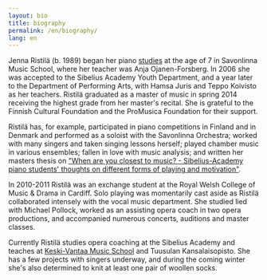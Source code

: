 ```yaml
---
layout: bio
title: biography
permalink: /en/biography/
lang: en
---
```


Jenna Ristilä (b. 1989) began her piano [studies](facebook.com) at the age of 7 in Savonlinna Music School, where her teacher was Anja Ojanen-Forsberg. In 2006 she was accepted to the Sibelius Academy Youth Department, and a year later to the Department of Performing Arts, with Hamsa Juris and Teppo Koivisto as her teachers. Ristilä graduated as a master of music in spring 2014 receiving the highest grade from her master's recital. She is grateful to the Finnish Cultural Foundation and the ProMusica Foundation for their support.  


Ristilä has, for example, participated in piano competitions in Finland and in Denmark and performed as a soloist with the Savonlinna Orchestra; worked with many singers and taken singing lessons herself; played chamber music in various ensembles; fallen in love with music analysis; and written her masters thesis on ["When are you closest to music? - Sibelius-Academy piano students' thoughts on different forms of playing and motivation"](http://ethesis.siba.fi/showrecord.php?language=en_EN&ID=449278&).


In 2010-2011 Ristilä was an exchange student at the Royal Welsh College of Music & Drama in Cardiff. Solo playing was momentarily cast aside as Ristilä collaborated intensely with the vocal music department. She studied lied with Michael Pollock, worked as an assisting opera coach in two opera productions, and accompanied numerous concerts, auditions and master classes.


Currently Ristilä studies opera coaching at the Sibelius Academy and teaches at [Keski-Vantaa Music School](http://kevamo.com/) and Tuusulan Kansalaisopisto. She has a few projects with singers underway, and during the coming winter she's also determined to knit at least one pair of woollen socks.


<br/>
